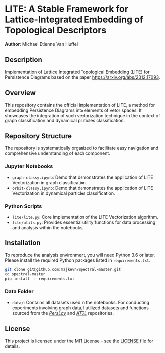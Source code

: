 # LITE: A Stable Framework for Lattice-Integrated Embedding of Topological Descriptors
**Author**: Michael Etienne Van Huffel

## Description
Implementation of Lattice Integrated Topological Embedding (LITE) for Persistence Diagrams based on the paper https://arxiv.org/abs/2312.17093.

## Overview
This repository contains the official implementation of LITE, a method for embedding Persistence Diagrams into elements of vetor spaces. It showcases the integration of such vectorization technique in the context of graph classification and dynamical particles classification.

## Repository Structure
The repository is systematically organized to facilitate easy navigation and comprehensive understanding of each component.

### Jupyter Notebooks
- `graph-classy.ipynb`: Demo that demonstrates the application of LITE Vectorization in graph classification.
- `orbit-classy.ipynb`: Demo that demonstrates the application of LITE Vectorization in dynamical particles classification.

### Python Scripts
- `lite/lite.py`: Core implementation of the LITE Vectorization algorithm.
- `lite/utils.py`: Provides essential utility functions for data processing and analysis within the notebooks.

## Installation
To reproduce the analysis environment, you will need Python 3.6 or later. Please install the required Python packages listed in `requirements.txt`.

```bash
git clone git@github.com:majkevh/spectral-master.git
cd spectral-master
pip install -r requirements.txt
```

### Data Folder 
- `data/`: Contains all datasets used in the notebooks. For conducting experiments involving graph data, I utilized datasets and functions sourced from the [*PersLay*](https://github.com/MathieuCarriere/perslay) and [*ATOL*](https://github.com/martinroyer/atol) repositories.


## License
This project is licensed under the MIT License - see the [LICENSE](LICENSE) file for details.
